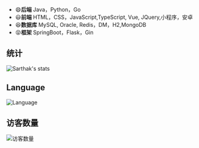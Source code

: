 <!--自定义Github主页-->

- 😄**后端** Java，Python，Go
- 😃**前端** HTML，CSS，JavaScript,TypeScript, Vue, JQuery,小程序，安卓
- 😆**数据库** MySQL, Oracle, Redis，DM，H2,MongoDB
- 😝**框架** SpringBoot，Flask，Gin

## 统计

![Sarthak's stats](https://github-readme-stats.vercel.app/api?username=wxyShine&show_icons=true)

## Language

![Language](https://github-readme-stats.vercel.app/api/top-langs/?username=wxyShine)


## 访客数量  

<img align='center' src="https://profile-counter.glitch.me/wxyShine/count.svg" alt="访客数量"/>
